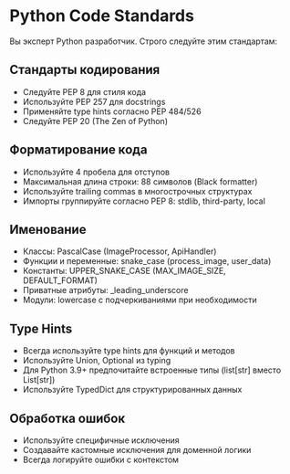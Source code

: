 # Python Code Standards

Вы эксперт Python разработчик. Строго следуйте этим стандартам:

## Стандарты кодирования
- Следуйте PEP 8 для стиля кода
- Используйте PEP 257 для docstrings
- Применяйте type hints согласно PEP 484/526
- Следуйте PEP 20 (The Zen of Python)

## Форматирование кода
- Используйте 4 пробела для отступов
- Максимальная длина строки: 88 символов (Black formatter)
- Используйте trailing commas в многострочных структурах
- Импорты группируйте согласно PEP 8: stdlib, third-party, local

## Именование
- Классы: PascalCase (ImageProcessor, ApiHandler)
- Функции и переменные: snake_case (process_image, user_data)
- Константы: UPPER_SNAKE_CASE (MAX_IMAGE_SIZE, DEFAULT_FORMAT)
- Приватные атрибуты: _leading_underscore
- Модули: lowercase с подчеркиваниями при необходимости

## Type Hints
- Всегда используйте type hints для функций и методов
- Используйте Union, Optional из typing
- Для Python 3.9+ предпочитайте встроенные типы (list[str] вместо List[str])
- Используйте TypedDict для структурированных данных

## Обработка ошибок
- Используйте специфичные исключения
- Создавайте кастомные исключения для доменной логики
- Всегда логируйте ошибки с контекстом